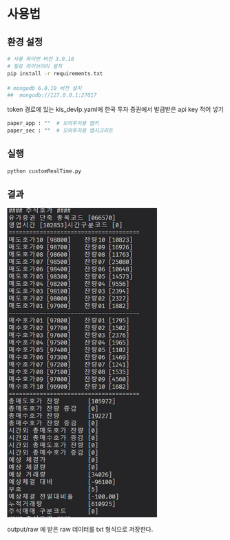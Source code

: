 # 사용법
## 환경 설정
```bash
# 사용 파이썬 버전 3.9.18
# 필요 라이브러리 설치
pip install -r requirements.txt

# mongodb 6.0.10 버전 설치 
##  mongodb://127.0.0.1:27017

```

token 경로에 있는 kis_devlp.yaml에 한국 투자 증권에서 발급받은 api key 적어 넣기
```bash
paper_app : ""  # 모의투자용 앱키
paper_sec : ""  # 모의투자용 앱시크리트

```

## 실행

```bash
python customRealTime.py

```

## 결과
<img src = "./asset/result1.jpg">  

output/raw 에 받은 raw 데이터를 txt 형식으로 저장한다. 